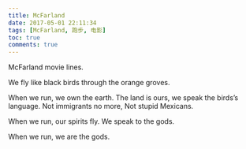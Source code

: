 ```yaml
---
title: McFarland
date: 2017-05-01 22:11:34
tags: [McFarland, 跑步, 电影]
toc: true
comments: true
---
```


McFarland movie lines.

We fly like black birds through the orange groves.

When we run, we own the earth. The land is ours, we speak the birds’s language. Not immigrants no more, Not stupid Mexicans.

When we run, our spirits fly. We speak to the gods.

When we run, we are the gods.
